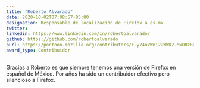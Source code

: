 ```yaml
---
title: "Roberto Alvarado"
date: 2020-10-02T07:08:57-05:00
designation: Responsable de localización de Firefox a es-mx
twitter: 
linkedin: https://www.linkedin.com/in/robertoalvarado/
github: https://github.com/robertoalvarado 
purl: https://pontoon.mozilla.org/contributors/F-y74uVWni22WWD2-MxORz8VhBk/
award_type: Contribuidor
---
```


Gracias a Roberto es que siempre tenemos una versión de Firefox en español de México. Por años ha sido un contribuidor efectivo pero silencioso a Firefox.
